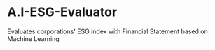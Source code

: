 # A.I-ESG-Evaluator
Evaluates corporations' ESG index with Financial Statement based on Machine Learning
